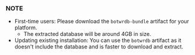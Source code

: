 
### NOTE
- First-time users: Please download the `botwrdb-bundle` artifact for your platform.
  - The extracted database will be around 4GB in size.
- Updating existing installation: You can use the `botwrdb` artifact as it doesn't include the database and is faster to download and extract.
